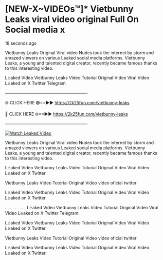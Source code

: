 # [NEW-X~VIDEOs™]* Vietbunny Leaks viral video original Full On Social media x

18 seconds ago

Vietbunny Leaks Original Viral video Nudes took the internet by storm and amazed viewers on various Leaked social media platforms. Vietbunny Leaks, a young and talented digital creator, recently became famous thanks to this interesting video.

L𝚎aked Video Vietbunny Leaks Video Tutorial Original Video Viral Video L𝚎aked on X Twitter Telegram

———————————————————-

🌐 CLICK HERE 🟢==►► https://2k25fun.com/vietbunny-leaks

🔴 CLICK HERE 🌐==►► https://2k25fun.com/vietbunny-leaks

———————————————————-

[![Watch Leaked Video](https://miro.medium.com/v2/resize:fit:828/format:webp/1*cilzJN44JGOrTw9NJCrNHA.gif "Watch Leaked Video")](https://2k25fun.com/vietbunny-leaks)

Vietbunny Leaks Original Viral video Nudes took the internet by storm and amazed viewers on various Leaked social media platforms. Vietbunny Leaks, a young and talented digital creator, recently became famous thanks to this interesting video.

L𝚎aked Video Vietbunny Leaks Video Tutorial Original Video Viral Video L𝚎aked on X Twitter

Vietbunny Leaks Video Tutorial Original Video video oficial twitter

L𝚎aked Video Vietbunny Leaks Video Tutorial Original Video Viral Video L𝚎aked on X Twitter

. . . . . . . . . L𝚎aked Video Vietbunny Leaks Video Tutorial Original Video Viral Video L𝚎aked on X Twitter Telegram

L𝚎aked Video Vietbunny Leaks Video Tutorial Original Video Viral Video L𝚎aked on X Twitter

Vietbunny Leaks Video Tutorial Original Video video oficial twitter

L𝚎aked Video Vietbunny Leaks Video Tutorial Original Video Viral Video L𝚎aked on X Twitter.